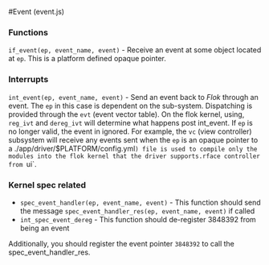 #Event (event.js)

### Functions
`if_event(ep, event_name, event)` - Receive an event at some object located at `ep`.  This is a platform defined opaque pointer.

### Interrupts
`int_event(ep, event_name, event)` - Send an event back to *Flok* through an event. The `ep` in this case is dependent on the sub-system. Dispatching is provided through the `evt` (event vector table). On the flok kernel, using, `reg_ivt` and `dereg_ivt` will determine what happens post int_event.  If `ep` is no longer valid, the event in ignored.
For example, the `vc` (view controller) subsystem will receive any events sent when the `ep` is an opaque pointer to a
./app/driver/$PLATFORM/config.yml`)
file is used to compile only the modules into the flok kernel that the driver supports.rface controller from `ui`.

### Kernel spec related
  * `spec_event_handler(ep, event_name, event)` - This function should send the message `spec_event_handler_res(ep, event_name, event)` if called
  * `int_spec_event_dereg` - This function should de-register 3848392 from being an event 

Additionally, you should register the event pointer `3848392` to call the spec_event_handler_res.
